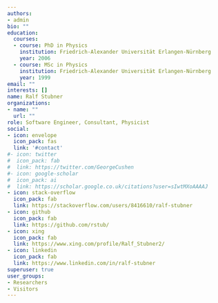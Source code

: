 ```yaml
---
authors:
- admin
bio: ""
education:
  courses:
  - course: PhD in Physics
    institution: Friedrich-Alexander Universität Erlangen-Nürnberg
    year: 2006
  - course: MSc in Physics
    institution: Friedrich-Alexander Universität Erlangen-Nürnberg
    year: 1999
email: ""
interests: []
name: Ralf Stubner
organizations:
- name: ""
  url: ""
role: Software Engineer, Consultant, Physicist
social:
- icon: envelope
  icon_pack: fas
  link: '#contact'
#- icon: twitter
#  icon_pack: fab
#  link: https://twitter.com/GeorgeCushen
#- icon: google-scholar
#  icon_pack: ai
#  link: https://scholar.google.co.uk/citations?user=sIwtMXoAAAAJ
- icon: stack-overflow
  icon_pack: fab
  link: https://stackoverflow.com/users/8416610/ralf-stubner
- icon: github
  icon_pack: fab
  link: https://github.com/rstub/
- icon: xing
  icon_pack: fab
  link: https://www.xing.com/profile/Ralf_Stubner2/
- icon: linkedin
  icon_pack: fab
  link: https://www.linkedin.com/in/ralf-stubner
superuser: true
user_groups:
- Researchers
- Visitors
---
```


